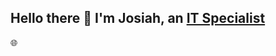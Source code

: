 ## Hello there 👋 I'm Josiah, an <a href="https://www.linkedin.com/in/josiah-dean-aaa832346/">IT Specialist</a></h1>🌐

<!--
**JosiahD1010/JosiahD1010** is a ✨ _special_ ✨ repository because its `README.md` (this file) appears on your GitHub profile.

Here are some ideas to get you started:

- 🔭 I’m currently working on ...
- 🌱 I’m currently learning ...
- 👯 I’m looking to collaborate on ...
- 🤔 I’m looking for help with ...
- 💬 Ask me about ...
- 📫 How to reach me: ...
- 😄 Pronouns: ...
- ⚡ Fun fact: ...
-->
